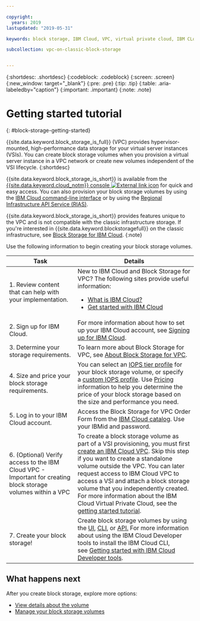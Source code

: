 ```yaml
---

copyright:
  years: 2019
lastupdated: "2019-05-31"

keywords: block storage, IBM Cloud, VPC, virtual private cloud, IBM CLoud, volume, data storage, IBM Cloud, classic, VSI, virtual server

subcollection: vpc-on-classic-block-storage


---
```


{:shortdesc: .shortdesc}
{:codeblock: .codeblock}
{:screen: .screen}
{:new_window: target="_blank"}
{:pre: .pre}
{:tip: .tip}
{:table: .aria-labeledby="caption"}
{:important: .important}
{:note: .note}

# Getting started tutorial
{: #block-storage-getting-started}

{{site.data.keyword.block_storage_is_full}} (VPC) provides hypervisor-mounted, high-performance data storage for your virtual server instances (VSIs). You can create block storage volumes when you provision a virtual server instance in a VPC network or create new volumes independent of the VSI lifecycle.
{:shortdesc}

{{site.data.keyword.block_storage_is_short}} is available from the [{{site.data.keyword.cloud_notm}} console ![External link icon](../../icons/launch-glyph.svg "External link icon")](https://{DomainName}/vpc) for quick and easy access. You can also provision your block storage volumes by using the [IBM Cloud command-line interface](/docs/vpc-infrastructure-cli-plugin?topic=vpc-infrastructure-cli-plugin-vpc-reference) or by using the [Regional Infrastructure API Service (RIAS)](https://{DomainName}/apidocs/vpc-on-classic).

{{site.data.keyword.block_storage_is_short}} provides features unique to the VPC and is not compatible with the classic infrastructure storage. If you're interested in {{site.data.keyword.blockstoragefull}} on the classic infrastructure, see [Block Storage for IBM Cloud](/docs/infrastructure/BlockStorage?topic=BlockStorage-About).
{:note}

Use the following information to begin creating your block storage volumes.

<table>
  <thead>
    <tr>
      <th>Task</th>
      <th>Details</th>
    </tr>
  </thead>
  <tbody>
    <tr>
      <td>1. Review content that can help with your implementation.</td>
      <td>New to IBM Cloud and Block Storage for VPC? The following sites provide useful information:
        <ul>
          <li>
            <a href="https://ibm.com/cloud-computing">What is IBM Cloud?</a>
          </li>
          <li>
            <a href="https://ibm.com/cloud/get-started">Get started with IBM Cloud</a>
          </li>
        </ul>
      </td>
    </tr>
    <tr>
      <td>2. Sign up for IBM Cloud.</td>
      <td>For more information about how to set up your IBM Cloud account, see <a href="https://{DomainName}/docs/account?topic=account-signup#signup">Signing up for IBM Cloud</a>.
      </td>
    </tr>
    <tr>
      <td>3. Determine your storage requirements.</td>
      <td>To learn more about Block Storage for VPC, see <a href="/docs/vpc-on-classic-block-storage?topic=vpc-on-classic-block-storage-block-storage-about">About Block Storage for VPC</a>.</td>
    </tr>
    <tr>
      <td>4. Size and price your block storage requirements.</td>
      <td>You can select an <a href="/docs/vpc-on-classic-block-storage?topic=vpc-on-classic-block-storage-block-storage-profiles#tiers">IOPS tier profile</a> for your block storage volume, or specify a <a href="/docs/vpc-on-classic-block-storage?topic=vpc-on-classic-block-storage-block-storage-profiles#custom">custom IOPS profile</a>. Use <a href="/docs/vpc-on-classic?topic=vpc-on-classic-block-storage-pricing">Pricing</a> information to help you determine the price of your block storage based on the size and performance you need.</td>
    </tr>
    <tr>
      <td>5. Log in to your IBM Cloud account.</td>
      <td>Access the Block Storage for VPC Order Form from the <a href="https://{DomainName}/catalog">IBM Cloud catalog</a>. Use your IBMid and password</a>.</td>
    </tr>
    <tr>
      <td>6. (Optional) Verify access to the IBM Cloud VPC - Important for creating block storage volumes within a VPC</td>
      <td>To create a block storage volume as part of a VSI provisioning, you must first <a href="/docs/vpc-on-classic?topic=vpc-on-classic-creating-a-vpc-using-the-ibm-cloud-console">create an IBM Cloud VPC</a>. Skip this step if you want to create a standalone volume outside the VPC. You can later request access to IBM Cloud VPC to access a VSI and attach a block storage volume that you independently created. For more information about the IBM Cloud Virtual Private Cloud, see the <a href="/docs/vpc-on-classic?topic=vpc-on-classic-getting-started">getting started tutorial</a>.</td>
    </tr>
      <td>7. Create your block storage!</td>
      <td>Create block storage volumes by using the <a href="/docs/vpc-on-classic-block-storage?topic=vpc-on-classic-block-storage-creating-block-storage">UI</a>, <a href="/docs/vpc-on-classic-block-storage?topic=vpc-on-classic-block-storage-creating-block-storage-cli">CLI</a>, or <a href="https://cloud.ibm.com/apidocs/vpc-on-classic">API.</a> For more information about using the IBM Cloud Developer tools to install the IBM Cloud CLI, see <a href="/docs/cli?topic=cloud-cli-ibmcloud-cli#overview">Getting started with IBM Cloud Developer tools</a>.</td>
    </tr>
  </tbody>
</table>

## What happens next

After you create block storage, explore more options:

* [View details about the volume](/docs/vpc-on-classic-block-storage?topic=vpc-on-classic-block-storage-viewing-block-storage)
* [Manage your block storage volumes](/docs/vpc-on-classic-block-storage?topic=vpc-on-classic-block-storage-managing-block-storage#managing-block-storage)

